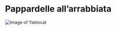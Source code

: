 # Pappardelle all’arrabbiata 

![Image of Yaktocat](https://octodex.github.com/images/yaktocat.png)
